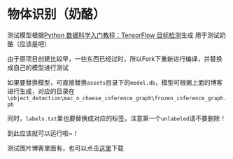 # 物体识别（奶酪）
测试模型根据<a href="https://www.baidu.com" target="_blank">Python 数据科学入门教程：TensorFlow 目标检测</a>生成
用于测试奶酪（应该是吧）

由于原项目创建比较早，一些东西已经过时，所以Fork下重新进行编译，并替换成自己的模型进行测试

如果要替换模型，可直接替换`assets`目录下的`model.db`，模型可根据上面的博客进行生成，对应的目录在`\object_detection\mac_n_cheese_inference_graph\frozen_inference_graph.pb`

同时，`labels.txt`里也要替换成对应的标签，注意第一个`unlabeled`请不要删除！

到此应该就可以运行啦~！

测试图片博客里面有，也可以点击<a href="https://link.jianshu.com?t=https%3A%2F%2Fpythonprogramming.net%2Fstatic%2Fdownloads%2Fmachine-learning-data%2Fobject-detection-macaroni.zip" target="_blank">这里</a>下载

